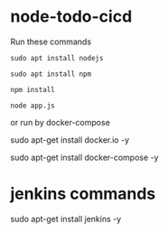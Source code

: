 # node-todo-cicd

Run these commands


`sudo apt install nodejs`


`sudo apt install npm`


`npm install`

`node app.js`

or run by docker-compose 

sudo apt-get install docker.io -y

sudo apt-get install docker-compose -y

# jenkins commands

sudo apt-get install jenkins -y

